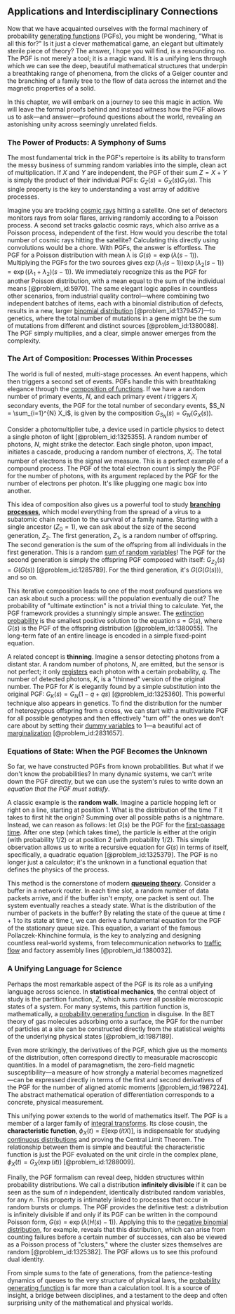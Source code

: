 ## Applications and Interdisciplinary Connections

Now that we have acquainted ourselves with the formal machinery of probability [generating functions](@article_id:146208) (PGFs), you might be wondering, "What is all this for?" Is it just a clever mathematical game, an elegant but ultimately sterile piece of theory? The answer, I hope you will find, is a resounding no. The PGF is not merely a tool; it is a magic wand. It is a unifying lens through which we can see the deep, beautiful mathematical structures that underpin a breathtaking range of phenomena, from the clicks of a Geiger counter and the branching of a family tree to the flow of data across the internet and the magnetic properties of a solid.

In this chapter, we will embark on a journey to see this magic in action. We will leave the formal proofs behind and instead witness how the PGF allows us to ask—and answer—profound questions about the world, revealing an astonishing unity across seemingly unrelated fields.

### The Power of Products: A Symphony of Sums

The most fundamental trick in the PGF's repertoire is its ability to transform the messy business of summing random variables into the simple, clean act of multiplication. If $X$ and $Y$ are independent, the PGF of their sum $Z = X+Y$ is simply the product of their individual PGFs: $G_Z(s) = G_X(s)G_Y(s)$. This single property is the key to understanding a vast array of additive processes.

Imagine you are tracking [cosmic rays](@article_id:158047) hitting a satellite. One set of detectors monitors rays from solar flares, arriving randomly according to a Poisson process. A second set tracks galactic cosmic rays, which also arrive as a Poisson process, independent of the first. How would you describe the total number of cosmic rays hitting the satellite? Calculating this directly using convolutions would be a chore. With PGFs, the answer is effortless. The PGF for a Poisson distribution with mean $\lambda$ is $G(s) = \exp(\lambda(s-1))$. Multiplying the PGFs for the two sources gives $\exp(\lambda_1(s-1))\exp(\lambda_2(s-1)) = \exp((\lambda_1+\lambda_2)(s-1))$. We immediately recognize this as the PGF for another Poisson distribution, with a mean equal to the sum of the individual means [@problem_id:5970]. The same elegant logic applies in countless other scenarios, from industrial quality control—where combining two independent batches of items, each with a binomial distribution of defects, results in a new, larger [binomial distribution](@article_id:140687) [@problem_id:1379457]—to genetics, where the total number of mutations in a gene might be the sum of mutations from different and distinct sources [@problem_id:1380088]. The PGF simply multiplies, and a clear, simple answer emerges from the complexity.

### The Art of Composition: Processes Within Processes

The world is full of nested, multi-stage processes. An event happens, which then triggers a second set of events. PGFs handle this with breathtaking elegance through the [composition of functions](@article_id:147965). If we have a random number of primary events, $N$, and each primary event $i$ triggers $X_i$ secondary events, the PGF for the total number of secondary events, $S_N = \sum_{i=1}^{N} X_i$, is given by the composition $G_{S_N}(s) = G_N(G_X(s))$.

Consider a photomultiplier tube, a device used in particle physics to detect a single photon of light [@problem_id:1325355]. A random number of photons, $N$, might strike the detector. Each single photon, upon impact, initiates a cascade, producing a random number of electrons, $X_i$. The total number of electrons is the signal we measure. This is a perfect example of a compound process. The PGF of the total electron count is simply the PGF for the number of photons, with its argument replaced by the PGF for the number of electrons per photon. It's like plugging one magic box into another.

This idea of composition also gives us a powerful tool to study **[branching processes](@article_id:275554)**, which model everything from the spread of a virus to a subatomic chain reaction to the survival of a family name. Starting with a single ancestor ($Z_0=1$), we can ask about the size of the second generation, $Z_2$. The first generation, $Z_1$, is a random number of offspring. The second generation is the sum of the offspring from all individuals in the first generation. This is a random [sum of random variables](@article_id:276207)! The PGF for the second generation is simply the offspring PGF composed with itself: $G_{Z_2}(s) = G(G(s))$ [@problem_id:1285789]. For the third generation, it's $G(G(G(s)))$, and so on.

This iterative composition leads to one of the most profound questions we can ask about such a process: will the population eventually die out? The probability of "ultimate extinction" is not a trivial thing to calculate. Yet, the PGF framework provides a stunningly simple answer. The [extinction probability](@article_id:262331) is the smallest positive solution to the equation $s = G(s)$, where $G(s)$ is the PGF of the offspring distribution [@problem_id:1380055]. The long-term fate of an entire lineage is encoded in a simple fixed-point equation.

A related concept is **thinning**. Imagine a sensor detecting photons from a distant star. A random number of photons, $N$, are emitted, but the sensor is not perfect; it only [registers](@article_id:170174) each photon with a certain probability, $q$. The number of detected photons, $K$, is a "thinned" version of the original number. The PGF for $K$ is elegantly found by a simple substitution into the original PGF: $G_K(s) = G_N(1-q+qs)$ [@problem_id:1325360]. This powerful technique also appears in genetics. To find the distribution for the number of heterozygous offspring from a cross, we can start with a multivariate PGF for all possible genotypes and then effectively "turn off" the ones we don't care about by setting their [dummy variables](@article_id:138406) to 1—a beautiful act of [marginalization](@article_id:264143) [@problem_id:2831657].

### Equations of State: When the PGF Becomes the Unknown

So far, we have constructed PGFs from known probabilities. But what if we don't know the probabilities? In many dynamic systems, we can't write down the PGF directly, but we can use the system's rules to write down an *equation that the PGF must satisfy*.

A classic example is the **random walk**. Imagine a particle hopping left or right on a line, starting at position 1. What is the distribution of the time $T$ it takes to first hit the origin? Summing over all possible paths is a nightmare. Instead, we can reason as follows: let $G(s)$ be the PGF for the [first-passage time](@article_id:267702). After one step (which takes time), the particle is either at the origin (with probability $1/2$) or at position 2 (with probability $1/2$). This simple observation allows us to write a recursive equation for $G(s)$ in terms of itself, specifically, a quadratic equation [@problem_id:1325379]. The PGF is no longer just a calculator; it's the unknown in a functional equation that defines the physics of the process.

This method is the cornerstone of modern **[queueing theory](@article_id:273287)**. Consider a buffer in a network router. In each time slot, a random number of data packets arrive, and if the buffer isn't empty, one packet is sent out. The system eventually reaches a steady state. What is the distribution of the number of packets in the buffer? By relating the state of the queue at time $t+1$ to its state at time $t$, we can derive a fundamental equation for the PGF of the stationary queue size. This equation, a variant of the famous Pollaczek-Khinchine formula, is the key to analyzing and designing countless real-world systems, from telecommunication networks to [traffic flow](@article_id:164860) and factory assembly lines [@problem_id:1380032].

### A Unifying Language for Science

Perhaps the most remarkable aspect of the PGF is its role as a unifying language across science. In **statistical mechanics**, the central object of study is the partition function, $Z$, which sums over all possible microscopic states of a system. For many systems, this partition function is, mathematically, a [probability generating function](@article_id:154241) in disguise. In the BET theory of gas molecules adsorbing onto a surface, the PGF for the number of particles at a site can be constructed directly from the statistical weights of the underlying physical states [@problem_id:1987189].

Even more strikingly, the derivatives of the PGF, which give us the moments of the distribution, often correspond directly to measurable macroscopic quantities. In a model of paramagnetism, the zero-field magnetic susceptibility—a measure of how strongly a material becomes magnetized—can be expressed directly in terms of the first and second derivatives of the PGF for the number of aligned atomic moments [@problem_id:1987224]. The abstract mathematical operation of differentiation corresponds to a concrete, physical measurement.

This unifying power extends to the world of mathematics itself. The PGF is a member of a larger family of [integral transforms](@article_id:185715). Its close cousin, the **characteristic function**, $\phi_X(t) = E[\exp(itX)]$, is indispensable for studying [continuous distributions](@article_id:264241) and proving the Central Limit Theorem. The relationship between them is simple and beautiful: the characteristic function is just the PGF evaluated on the unit circle in the complex plane, $\phi_X(t) = G_X(\exp(it))$ [@problem_id:1288009].

Finally, the PGF formalism can reveal deep, hidden structures within probability distributions. We call a distribution **infinitely divisible** if it can be seen as the sum of $n$ independent, identically distributed random variables, for any $n$. This property is intimately linked to processes that occur in random bursts or clumps. The PGF provides the definitive test: a distribution is infinitely divisible if and only if its PGF can be written in the compound Poisson form, $G(s) = \exp(\lambda(H(s)-1))$. Applying this to the [negative binomial distribution](@article_id:261657), for example, reveals that this distribution, which can arise from counting failures before a certain number of successes, can also be viewed as a Poisson process of "clusters," where the cluster sizes themselves are random [@problem_id:1325382]. The PGF allows us to see this profound dual identity.

From simple sums to the fate of generations, from the patience-testing dynamics of queues to the very structure of physical laws, the [probability generating function](@article_id:154241) is far more than a calculation tool. It is a source of insight, a bridge between disciplines, and a testament to the deep and often surprising unity of the mathematical and physical worlds.